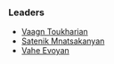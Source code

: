 ### Leaders

* [Vaagn Toukharian](mailto:vaagn.toukharian@owasp.org)
* [Satenik Mnatsakanyan](mailto:satenik.mnatsakanyan@owasp.org)
* [Vahe Evoyan](mailto:vahe.evoyan@owasp.org)
